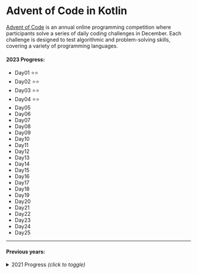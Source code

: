 # Advent of Code in Kotlin

[Advent of Code](https://adventofcode.com/) is an annual online programming competition where participants
solve a series of daily coding challenges in December. Each challenge is designed to test algorithmic and
problem-solving skills, covering a variety of programming languages.

#### 2023 Progress:

- Day01 ⭐⭐
- Day02 ⭐⭐
- Day03 ⭐⭐
- Day04 ⭐⭐
- Day05
- Day06
- Day07
- Day08
- Day09
- Day10
- Day11
- Day12
- Day13
- Day14
- Day15
- Day16
- Day17
- Day18
- Day19
- Day20
- Day21
- Day22
- Day23
- Day24
- Day25

<hr>

#### Previous years:

<details>
<summary>2021 Progress <i>(click to toggle)</i></summary>
<ul> 
<li>Day01 ⭐⭐</li>
<li>Day02 ⭐⭐</li>
<li>Day03 ⭐⭐</li>
<li>Day04 ⭐⭐</li>
<li>Day05 ⭐⭐</li>
<li>Day06 ⭐⭐</li>
<li>Day07 ⭐⭐</li>
<li>Day08 ⭐⭐</li>
<li>Day09</li>
<li>Day10</li>
<li>Day11</li>
<li>Day12</li>
<li>Day13</li>
<li>Day14</li>
<li>Day15</li>
<li>Day16</li>
<li>Day17</li>
<li>Day18</li>
<li>Day19</li>
<li>Day20</li>
<li>Day21</li>
<li>Day22</li>
<li>Day23</li>
<li>Day24</li>
<li>Day25</li>

</ul>
</details>









